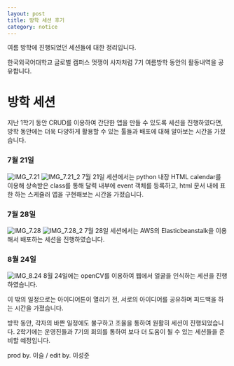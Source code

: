 ```yaml
---
layout: post
title: 방학 세션 후기
category: notice
---
```

여름 방학에 진행되었던 세션들에 대한 정리입니다.  

한국외국어대학교 글로벌 캠퍼스 멋쟁이 사자처럼 7기 여름방학 동안의 활동내역을 공유합니다.  

  
# 방학 세션
지난 1학기 동안 CRUD를 이용하여 간단한 앱을 만들 수 있도록 세션을 진행하였다면, 방학 동안에는 더욱 다양하게 활용할 수 있는 툴들과 배포에 대해 알아보는 시간을 가졌습니다.

### 7월 21일
![IMG_7.21](https://user-images.githubusercontent.com/37537330/64066176-aa1dae80-cc51-11e9-8b68-06d8018d9356.png)
![IMG_7.21_2](https://user-images.githubusercontent.com/37537330/64066179-b0138f80-cc51-11e9-8728-31775ef3a96a.png)
7월 21일 세션에서는 python 내장 HTML calendar를 이용해 상속받은 class를 통해 달력 내부에 event 객체를 등록하고, html 문서 내에 표한 하는 스케쥴러 앱을 구현해보는 시간을 가졌습니다.


### 7월 28일

![IMG_7.28](https://user-images.githubusercontent.com/37537330/64066172-a1c57380-cc51-11e9-9144-56456e435fe5.png)
![IMG_7.28_2](https://user-images.githubusercontent.com/37537330/64066174-a5f19100-cc51-11e9-9943-e6a889717282.png)
7월 28일 세션에서는 AWS의 Elasticbeanstalk을 이용해서 배포하는 세션을 진행하였습니다.

### 8월 24일
![IMG_8.24](https://user-images.githubusercontent.com/37537330/64066247-1a2c3480-cc52-11e9-8e37-921c437d7290.png)
8월 24일에는 openCV를 이용하여 웹에서 얼굴을 인식하는 세션을 진행하였습니다.

  
이 밖의 일정으로는 아이디어톤이 열리기 전, 서로의 아이디어를 공유하며 피드백을 하는 시간을 가졌습니다.  

방학 동안, 각자의 바쁜 일정에도 불구하고 조율을 통하여 원활히 세션이 진행되었습니다.
2학기에는 운영진들과 7기의 회의를 통하여 보다 더 도움이 될 수 있는 세션들을 준비할 예정입니다.  

  
prod by. 이슬 / edit by. 이성준

